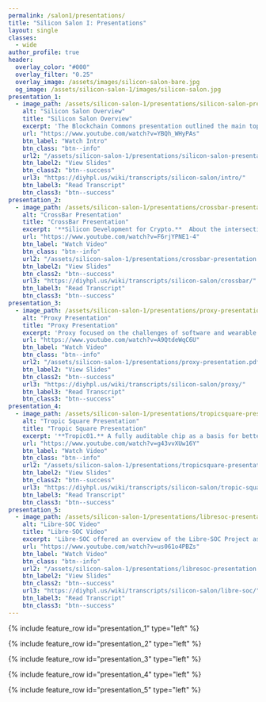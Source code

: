 ```yaml
---
permalink: /salon1/presentations/
title: "Silicon Salon I: Presentations"
layout: single
classes:
  - wide
author_profile: true
header:
  overlay_color: "#000"
  overlay_filter: "0.25"
  overlay_image: /assets/images/silicon-salon-bare.jpg
  og_image: /assets/silicon-salon-1/images/silicon-salon.jpg
presentation_1:
  - image_path: /assets/silicon-salon-1/presentations/silicon-salon-presentation.jpg
    alt: "Silicon Salon Overview"
    title: "Silicon Salon Overview"
    excerpt: 'The Blockchain Commons presentation outlined the main topics and issues for crypto-semiconductor design.'
    url: "https://www.youtube.com/watch?v=YBQh_WHyPAs"
    btn_label: "Watch Intro"
    btn_class: "btn--info"
    url2: "/assets/silicon-salon-1/presentations/silicon-salon-presentation.pdf"
    btn_label2: "View Slides"
    btn_class2: "btn--success"
    url3: "https://diyhpl.us/wiki/transcripts/silicon-salon/intro/"
    btn_label3: "Read Transcript"
    btn_class3: "btn--success"
presentation_2:
  - image_path: /assets/silicon-salon-1/presentations/crossbar-presentation.jpg
    alt: "CrossBar Presentation"
    title: "CrossBar Presentation"
    excerpt: '**Silicon Development for Crypto.**  About the intersection of the crypto and semiconductor cultures as well as Crossbar&rsquo;s ReRAM technology, physical countermeasures, and system architectures.'
    url: "https://www.youtube.com/watch?v=F6rjYPNE1-4"
    btn_label: "Watch Video"
    btn_class: "btn--info"
    url2: "/assets/silicon-salon-1/presentations/crossbar-presentation.pdf"
    btn_label2: "View Slides"
    btn_class2: "btn--success"
    url3: "https://diyhpl.us/wiki/transcripts/silicon-salon/crossbar/"
    btn_label3: "Read Transcript"
    btn_class3: "btn--success"
presentation_3:
  - image_path: /assets/silicon-salon-1/presentations/proxy-presentation.jpg
    alt: "Proxy Presentation"
    title: "Proxy Presentation"
    excerpt: 'Proxy focused on the challenges of software and wearable hardware wallet design.'
    url: "https://www.youtube.com/watch?v=A9QtdeWqC6U"
    btn_label: "Watch Video"
    btn_class: "btn--info"
    url2: "/assets/silicon-salon-1/presentations/proxy-presentation.pdf"
    btn_label2: "View Slides"
    btn_class2: "btn--success"
    url3: "https://diyhpl.us/wiki/transcripts/silicon-salon/proxy/"
    btn_label3: "Read Transcript"
    btn_class3: "btn--success"
presentation_4:
  - image_path: /assets/silicon-salon-1/presentations/tropicsquare-presentation.jpg
    alt: "Tropic Square Presentation"
    title: "Tropic Square Presentation"
    excerpt: '**Tropic01.** A fully auditable chip as a basis for better hardware security. How transparency can drive innovation and how that policy is (currently) unique in the world of semiconductor design. Plus, a look at Kerckhoff&rsquo;s principles and other reasons to open up designs.'
    url: "https://www.youtube.com/watch?v=g43vvXUw16Y"
    btn_label: "Watch Video"
    btn_class: "btn--info"
    url2: "/assets/silicon-salon-1/presentations/tropicsquare-presentation.pdf"
    btn_label2: "View Slides"
    btn_class2: "btn--success"
    url3: "https://diyhpl.us/wiki/transcripts/silicon-salon/tropic-square/"
    btn_label3: "Read Transcript"
    btn_class3: "btn--success"
presentation_5:
  - image_path: /assets/silicon-salon-1/presentations/libresoc-presentation.jpg
    alt: "Libre-SOC Video"
    title: "Libre-SOC Video"
    excerpt: 'Libre-SOC offered an overview of the Libre-SOC Project as well as a discussion of challenges & solutions.'
    url: "https://www.youtube.com/watch?v=us061o4PBZs"
    btn_label: "Watch Video"
    btn_class: "btn--info"
    url2: "/assets/silicon-salon-1/presentations/libresoc-presentation.pdf"
    btn_label2: "View Slides"
    btn_class2: "btn--success"
    url3: "https://diyhpl.us/wiki/transcripts/silicon-salon/libre-soc/"
    btn_label3: "Read Transcript"
    btn_class3: "btn--success"
---
```


{% include feature_row id="presentation_1" type="left" %}

{% include feature_row id="presentation_2" type="left" %}

{% include feature_row id="presentation_3" type="left" %}

{% include feature_row id="presentation_4" type="left" %}

{% include feature_row id="presentation_5" type="left" %}

